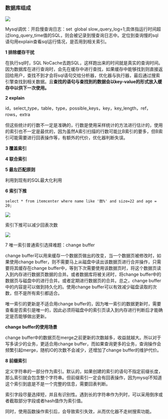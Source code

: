 ### 数据库组成

![](https://pic3.zhimg.com/80/v2-9cd1e45ad32c2aa83725d57b3a956507_720w.jpg?source=1940ef5c)

Mysql调优：开启慢查询日志：set` `global slow_query_log=1;具体指运行时间超过long_query_time值的SQL，则会被记录到慢查询日志中。定位到查询慢的sql语句用explain查看sql运行情况，是否用到相关索引。

**1 排除缓存干扰**

在执行sql时，SQL NoCache去跑SQL，这样跑出来的时间就是真实的查询时间。因为数据库在进行查询时，会先在缓存中进行查找，如果缓存中能够找到则直接返回给用户，查找不到才会将sql语句交给分析器，优化器与执行器，最后通过搜索引擎查找到相关数据。且**查找的语句与查找到的数据会以key-value的形式放入缓存中以供下一次使用。**

**2 explain**

id，select_type，table，type，possible_keys，key，key_length，ref，rows，extra

但这些统计的行数不一定是准确的，行数是使用采样统计的方法进行估计的，使用的索引也不一定是最优的，因为虽然A索引扫描的行数可能比B索引的要多，但B索引可能需要进行回表操作等，有额外的代价，优化器判断失误。

**3 覆盖索引**



**4 联合索引**



**5 最左匹配原则**

利用到现有的SQL最大化利用

**6 索引下推**

```mysql
select * from itemcenter where name like '敖%' and size=22 and age = 20;
```

![](https://pic2.zhimg.com/80/v2-695234b86d1deeae7fe319e3dbd85fef_720w.jpg?source=1940ef5c)

索引下推可以减少回表次数

![](https://pic4.zhimg.com/80/v2-f0905a66ab2b31f736bdccb779d401ea_720w.jpg?source=1940ef5c)

7 唯一索引普通索引选择难题：change buffer

change buffer可以用来缓存一个数据页做出的改变，当一个数据页被修改时，如果使用change buffer，则不需要马上从磁盘中读出该数据页进行合并操作，只需要将其缓存在change buffer中，等到下次需要使用该数据页时，将这个数据页读入到内存进行数据页数据的合并。或者数据库将被关闭时，将change buffer中的数据页与磁盘中的进行合并。或者定期进行数据页的合并。总之，change buffer中的内容是可以做到持久化的。使用change buffer可以有效减少磁盘读取的次数，但不是所有索引都适合。

唯一索引的更新是不适合用change buffer的，因为唯一索引的数据更新时，需要查看是否索引是唯一的，因此必须将磁盘中的索引页读入到内存进行判断后才能确定是否能够做出更新。

**change buffer的使用场景**

change buffer中的数据页在merge之前更新的次数越多，收益就越大。所以对于写多读少的业务，更适合用change buffer，而如果查询更多的业务，查询操作会频繁引起merge，随机IO的次数不会减少，还增加了change buffer的维护代价。

**8 前缀索引**

定义字符串的一部分作为索引。默认的，如果创建的索引的语句不指定前缀长度，那么索引就会包含整个字符串。但前缀索引一定会有回表操作，因为mysql不知道这个索引到底是不是一个完整的信息，需要回表判断。

索引字段尽量选择短，并且有识别性。遇到长的字符串作为列时，可以采用倒序或者截取部分字段或者hash值作为索引值。

同时，使用函数操作索引后，会导致索引失效，从而优化器不走树搜索功能。